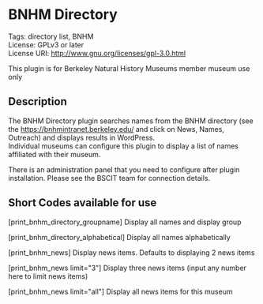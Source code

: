 # BNHM Directory 
Tags: directory list, BNHM   
License: GPLv3 or later    
License URI: http://www.gnu.org/licenses/gpl-3.0.html    

This plugin is for Berkeley Natural History Museums member museum use only    

## Description
The BNHM Directory plugin searches names from the BNHM directory (see the https://bnhmintranet.berkeley.edu/ and click on News, Names, Outreach) and displays results in WordPress.  
Individual museums can configure this plugin to display a list of names affiliated with their museum.

There is an administration panel that you need to configure after plugin installation.  Please see the BSCIT team for connection details.

## Short Codes available for use

[print_bnhm_directory_groupname] Display all names and display group

[print_bnhm_directory_alphabetical]  Display all names alphabetically

[print_bnhm_news] Display news items. Defaults to displaying 2 news items

[print_bnhm_news limit="3"] Display three news items (input any number here to limit news items)

[print_bnhm_news limit="all"] Display all news items for this museum
